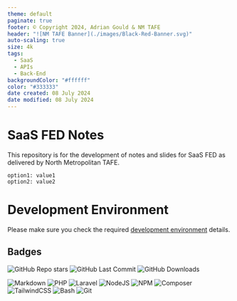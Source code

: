 ```yaml
---
theme: default
paginate: true
footer: © Copyright 2024, Adrian Gould & NM TAFE
header: "![NM TAFE Banner](./images/Black-Red-Banner.svg)"
auto-scaling: true
size: 4k
tags:
  - SaaS
  - APIs
  - Back-End
backgroundColor: "#ffffff"
color: "#333333"
date created: 08 July 2024
date modified: 08 July 2024
---
```


# SaaS FED Notes

This repository is for the development of notes and slides for SaaS FED as delivered by North Metropolitan TAFE.



```table-of-contents
option1: value1
option2: value2
```

# Development Environment

Please make sure you check the required [development environment](Development-Environments.md) details.

## Badges

![GitHub Repo stars](https://img.shields.io/github/stars/AdyGCode/SaaS-FED-Notes?style=for-the-badge)
![GitHub Last Commit](https://img.shields.io/github/last-commit/AdyGCode/ISaaS-FED-Notes?style=for-the-badge)
![GitHub Downloads](https://img.shields.io/github/downloads/AdyGCode/SaaS-FED-Notes/total?style=for-the-badge)

![Markdown](https://img.shields.io/badge/markdown-%23000000.svg?style=for-the-badge&logo=markdown&logoColor=white)
![PHP](https://img.shields.io/badge/php-777BB4?style=for-the-badge&logo=php&logoColor=ffffff)
![Laravel](https://img.shields.io/badge/laravel-FF2D20?style=for-the-badge&logo=laravel&logoColor=ffffff)
![NodeJS](https://img.shields.io/badge/node.js-5FA04E?style=for-the-badge&logo=nodedotjs&logoColor=ffffff)
![NPM](https://img.shields.io/badge/npm-CB3837?style=for-the-badge&logo=npm&logoColor=ffffff)
![Composer](https://img.shields.io/badge/composer-3670A0?style=for-the-badge&logo=composer&logoColor=ffffff)
![TailwindCSS](https://img.shields.io/badge/tailwindcss-06B6D4?style=for-the-badge&logo=tailwindcss&logoColor=ffffff)
![Bash](https://img.shields.io/badge/bash-4EAA25?style=for-the-badge&logo=gnubash&logoColor=ffffff)
![Git](https://img.shields.io/badge/git-F05032?style=for-the-badge&logo=git&logoColor=ffffff)